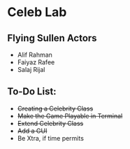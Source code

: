 # Celeb Lab

## Flying Sullen Actors
* Alif Rahman
* Faiyaz Rafee
* Salaj Rijal

## To-Do List:
* ~~Creating a Celebrity Class~~
* ~~Make the Game Playable in Terminal~~
* ~~Extend Celebrity Class~~
* ~~Add a GUI~~
* Be Xtra, if time permits
